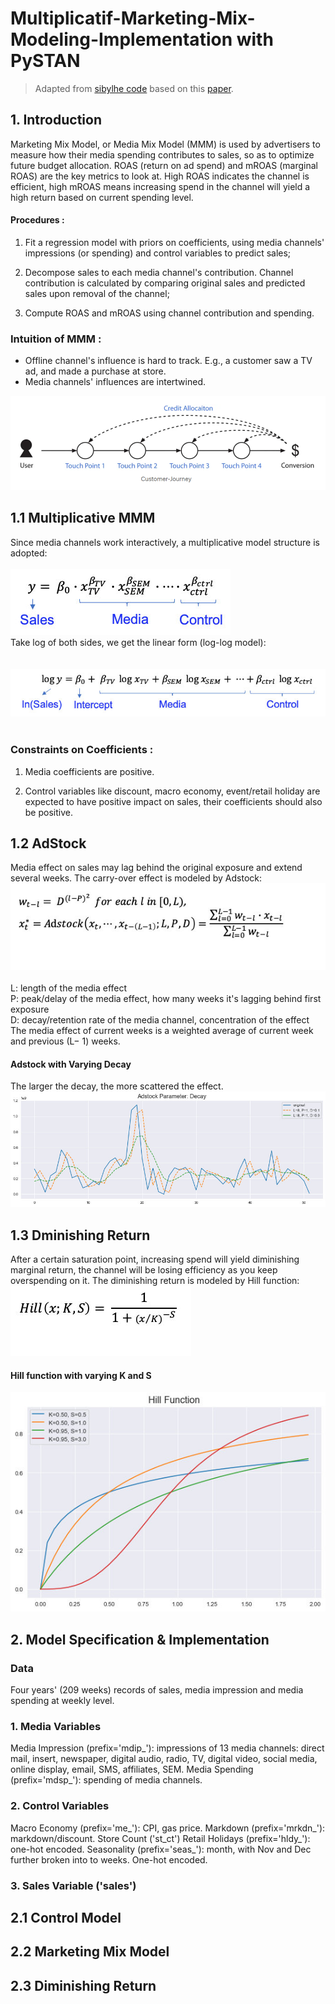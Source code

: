 # Multiplicatif-Marketing-Mix-Modeling-Implementation with PySTAN  
> Adapted from [sibylhe code](https://github.com/sibylhe/mmm_stan?tab=readme-ov-file) based on this [paper](https://static.googleusercontent.com/media/research.google.com/en//pubs/archive/46001.pdf).  

## 1. Introduction
Marketing Mix Model, or Media Mix Model (MMM) is used by advertisers to measure how their media spending contributes to sales, so as to optimize future budget allocation. ROAS (return on ad spend) and mROAS (marginal ROAS) are the key metrics to look at. High ROAS indicates the channel is efficient, high mROAS means increasing spend in the channel will yield a high return based on current spending level.
#### Procedures :  
1. Fit a regression model with priors on coefficients, using media channels' impressions (or spending) and control variables to predict sales;

2. Decompose sales to each media channel's contribution. Channel contribution is calculated by comparing original sales and predicted sales upon removal of the channel;

3. Compute ROAS and mROAS using channel contribution and spending.

### Intuition of MMM :
- Offline channel's influence is hard to track. E.g., a customer saw a TV ad, and made a purchase at store.
- Media channels' influences are intertwined.

![Customer journey](https://github.com/BOUGHANMIChaima/Multiplicatif-Marketing-Mix-Modeling-Implementation/blob/main/customer.png)

## 1.1 Multiplicative MMM
Since media channels work interactively, a multiplicative model structure is adopted: <br/> <br/> 
![](https://github.com/BOUGHANMIChaima/Multiplicatif-Marketing-Mix-Modeling-Implementation/blob/main/es_1.jpg) <br/> 
Take log of both sides, we get the linear form (log-log model): <br/>  <br/>  
![](https://github.com/BOUGHANMIChaima/Multiplicatif-Marketing-Mix-Modeling-Implementation/blob/main/eq2.jpg) <br/> <br/>
### Constraints on Coefficients : <br/>

1. Media coefficients are positive.  <br/>

2. Control variables like discount, macro economy, event/retail holiday are expected to have positive impact on sales, their coefficients should also be positive. <br/>

## 1.2 AdStock
Media effect on sales may lag behind the original exposure and extend several weeks. The carry-over effect is modeled by Adstock:  <br/>
![](https://github.com/BOUGHANMIChaima/Multiplicatif-Marketing-Mix-Modeling-Implementation/blob/main/eq3.jpg)  <br/> <br/>
L: length of the media effect <br/>
P: peak/delay of the media effect, how many weeks it's lagging behind first exposure <br/>
D: decay/retention rate of the media channel, concentration of the effect <br/>
The media effect of current weeks is a weighted average of current week and previous (L− 1) weeks. <br/>
#### Adstock with Varying Decay
The larger the decay, the more scattered the effect.  <br/>
![](https://github.com/BOUGHANMIChaima/Multiplicatif-Marketing-Mix-Modeling-Implementation/blob/main/graph_1.jpg) <br/>

## 1.3 Dminishing Return
After a certain saturation point, increasing spend will yield diminishing marginal return, the channel will be losing efficiency as you keep overspending on it. The diminishing return is modeled by Hill function: <br/>
![](https://github.com/BOUGHANMIChaima/Multiplicatif-Marketing-Mix-Modeling-Implementation/blob/main/eq5.jpg) <br/>
#### Hill function with varying K and S 
![](https://github.com/BOUGHANMIChaima/Multiplicatif-Marketing-Mix-Modeling-Implementation/blob/main/graph2.jpg) <br/>

## 2.  Model Specification & Implementation
### Data
Four years' (209 weeks) records of sales, media impression and media spending at weekly level.

### 1. Media Variables

Media Impression (prefix='mdip_'): impressions of 13 media channels: direct mail, insert, newspaper, digital audio, radio, TV, digital video, social media, online display, email, SMS, affiliates, SEM.
Media Spending (prefix='mdsp_'): spending of media channels.
### 2. Control Variables

Macro Economy (prefix='me_'): CPI, gas price.
Markdown (prefix='mrkdn_'): markdown/discount.
Store Count ('st_ct')
Retail Holidays (prefix='hldy_'): one-hot encoded.
Seasonality (prefix='seas_'): month, with Nov and Dec further broken into to weeks. One-hot encoded.
### 3. Sales Variable ('sales')
## 2.1 Control Model
## 2.2 Marketing Mix Model
## 2.3 Diminishing Return
